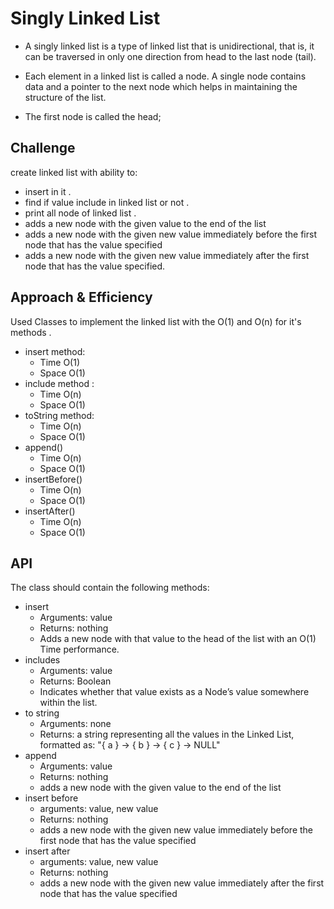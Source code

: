 # Singly Linked List

* A singly linked list is a type of linked list that is unidirectional, that is, it can be traversed in only one direction from head to the last node (tail).

* Each element in a linked list is called a node. A single node contains data and a pointer to the next node which helps in maintaining the structure of the list.

* The first node is called the head;

## Challenge

create linked list with ability to:

* insert in it .
* find if value include in linked list or not .
* print all node of linked list .
* adds a new node with the given value to the end of the list
* adds a new node with the given new value immediately before the first node that has the value specified
* adds a new node with the given new value immediately after the first node that has the value specified.

## Approach & Efficiency

Used Classes to implement the linked list with the O(1) and O(n) for it's methods .

* insert method:
  * Time O(1)
  * Space O(1)
* include method :
  * Time O(n)
  * Space O(1)
* toString method:
  * Time O(n)
  * Space O(1)
* append()
  * Time O(n)
  * Space O(1)
* insertBefore()
  * Time O(n)
  * Space O(1)
* insertAfter()
  * Time O(n)
  * Space O(1)


## API

The class should contain the following methods:

* insert
  * Arguments: value
  * Returns: nothing
  * Adds a new node with that value to the head of the list with an O(1) Time performance.
* includes
  * Arguments: value
  * Returns: Boolean
  * Indicates whether that value exists as a Node’s value somewhere within the list.
* to string
  * Arguments: none
  * Returns: a string representing all the values in the Linked List, formatted as:
"{ a } -> { b } -> { c } -> NULL"
* append
  * Arguments: value
  * Returns: nothing
  * adds a new node with the given value to the end of the list
* insert before
  * arguments: value, new value
  * Returns: nothing
  * adds a new node with the given new value immediately before the first node that has the value specified
* insert after
  * arguments: value, new value
  * Returns: nothing
  * adds a new node with the given new value immediately after the first node that has the value specified

